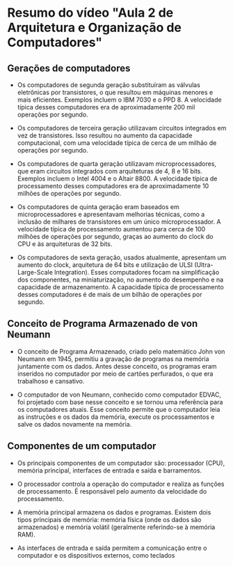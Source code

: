 # Resumo do vídeo "Aula 2 de Arquitetura e Organização de Computadores"

## Gerações de computadores

- Os computadores de segunda geração substituíram as válvulas eletrônicas por transistores, o que resultou em máquinas menores e mais eficientes. Exemplos incluem o IBM 7030 e o PPD 8. A velocidade típica desses computadores era de aproximadamente 200 mil operações por segundo.

- Os computadores de terceira geração utilizavam circuitos integrados em vez de transistores. Isso resultou no aumento da capacidade computacional, com uma velocidade típica de cerca de um milhão de operações por segundo.

- Os computadores de quarta geração utilizavam microprocessadores, que eram circuitos integrados com arquiteturas de 4, 8 e 16 bits. Exemplos incluem o Intel 4004 e o Altair 8800. A velocidade típica de processamento desses computadores era de aproximadamente 10 milhões de operações por segundo.

- Os computadores de quinta geração eram baseados em microprocessadores e apresentavam melhorias técnicas, como a inclusão de milhares de transistores em um único microprocessador. A velocidade típica de processamento aumentou para cerca de 100 milhões de operações por segundo, graças ao aumento do clock do CPU e às arquiteturas de 32 bits.

- Os computadores de sexta geração, usados atualmente, apresentam um aumento do clock, arquitetura de 64 bits e utilização de ULSI (Ultra-Large-Scale Integration). Esses computadores focam na simplificação dos componentes, na miniaturização, no aumento do desempenho e na capacidade de armazenamento. A capacidade típica de processamento desses computadores é de mais de um bilhão de operações por segundo.

## Conceito de Programa Armazenado de von Neumann

- O conceito de Programa Armazenado, criado pelo matemático John von Neumann em 1945, permitiu a gravação de programas na memória juntamente com os dados. Antes desse conceito, os programas eram inseridos no computador por meio de cartões perfurados, o que era trabalhoso e cansativo.

- O computador de von Neumann, conhecido como computador EDVAC, foi projetado com base nesse conceito e se tornou uma referência para os computadores atuais. Esse conceito permite que o computador leia as instruções e os dados da memória, execute os processamentos e salve os dados novamente na memória.

## Componentes de um computador

- Os principais componentes de um computador são: processador (CPU), memória principal, interfaces de entrada e saída e barramentos.

- O processador controla a operação do computador e realiza as funções de processamento. É responsável pelo aumento da velocidade do processamento.

- A memória principal armazena os dados e programas. Existem dois tipos principais de memória: memória física (onde os dados são armazenados) e memória volátil (geralmente referindo-se à memória RAM).

- As interfaces de entrada e saída permitem a comunicação entre o computador e os dispositivos externos, como teclados